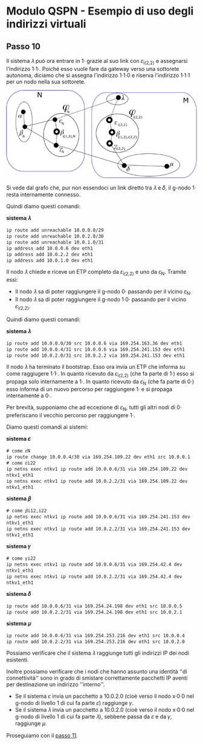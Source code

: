 # Modulo QSPN - Esempio di uso degli indirizzi virtuali

## Passo 10

Il sistema 𝜆 può ora entrare in 1· grazie al suo link con 𝜀<sub>i(2,2)</sub> e assegnarsi l'indirizzo 1·1·. Poiché
esso vuole fare da gateway verso una sottorete autonoma, diciamo che si assegna l'indirizzo 1·1·0 e riserva
l'indirizzo 1·1·1 per un nodo nella sua sottorete.

![grafo12](img/Step10/grafo12.png)

Si vede dal grafo che, pur non essendoci un link diretto tra 𝜆 e 𝛿, il g-nodo 1· resta internamente connesso.

Quindi diamo questi comandi:

**sistema 𝜆**
```
ip route add unreachable 10.0.0.0/29
ip route add unreachable 10.0.2.0/30
ip route add unreachable 10.0.1.0/31
ip address add 10.0.0.6 dev eth1
ip address add 10.0.2.2 dev eth1
ip address add 10.0.1.0 dev eth1
```

Il nodo 𝜆 chiede e riceve un ETP completo da 𝜀<sub>i(2,2)</sub> e uno da 𝜀<sub>N</sub>. Tramite essi:

*   Il nodo 𝜆 sa di poter raggiungere il g-nodo 0· passando per il vicino 𝜀<sub>N</sub>.
*   Il nodo 𝜆 sa di poter raggiungere il g-nodo 1·0· passando per il vicino 𝜀<sub>i(2,2)</sub>.

Quindi diamo questi comandi:

**sistema 𝜆**
```
ip route add 10.0.0.0/30 src 10.0.0.6 via 169.254.163.36 dev eth1
ip route add 10.0.0.4/31 src 10.0.0.6 via 169.254.241.153 dev eth1
ip route add 10.0.2.0/31 src 10.0.2.2 via 169.254.241.153 dev eth1
```

Il nodo 𝜆 ha terminato il bootstrap. Esso ora invia un ETP che informa su come raggiugere 1·1·. In quanto
ricevuto da 𝜀<sub>i(2,2)</sub> (che fa parte di 1·) esso si propaga solo internamente a 1·. In quanto ricevuto
da 𝜀<sub>N</sub> (che fa parte di 0·) esso informa di un nuovo percorso per raggiungere 1· e si propaga internamente a 0·.

Per brevità, supponiamo che ad eccezione di 𝜀<sub>N</sub>, tutti gli altri nodi di 0· preferiscano il vecchio
percorso per raggiungere 1·.

Diamo questi comandi ai sistemi:

**sistema 𝜀**
```
# come 𝜀N
ip route change 10.0.0.4/30 via 169.254.109.22 dev eth1 src 10.0.0.1
# come 𝜀i22
ip netns exec ntkv1 ip route add 10.0.0.6/31 via 169.254.109.22 dev ntkv1_eth1
ip netns exec ntkv1 ip route add 10.0.2.2/31 via 169.254.109.22 dev ntkv1_eth1
```
**sistema 𝛽**
```
# come 𝛽i12,i22
ip netns exec ntkv1 ip route add 10.0.0.6/31 via 169.254.241.153 dev ntkv1_eth1
ip netns exec ntkv1 ip route add 10.0.2.2/31 via 169.254.241.153 dev ntkv1_eth1
```
**sistema 𝛾**
```
# come 𝛾i22
ip netns exec ntkv1 ip route add 10.0.0.6/31 via 169.254.42.4 dev ntkv1_eth1
ip netns exec ntkv1 ip route add 10.0.2.2/31 via 169.254.42.4 dev ntkv1_eth1
```
**sistema 𝛿**
```
ip route add 10.0.0.6/31 via 169.254.24.198 dev eth1 src 10.0.0.5
ip route add 10.0.2.2/31 via 169.254.24.198 dev eth1 src 10.0.2.1
```
**sistema 𝜇**
```
ip route add 10.0.0.6/31 via 169.254.253.216 dev eth1 src 10.0.0.4
ip route add 10.0.2.2/31 via 169.254.253.216 dev eth1 src 10.0.2.0
```

Possiamo verificare che il sistema 𝜆 raggiunge tutti gli indirizzi IP dei nodi esistenti.

Inoltre possiamo verificare che i nodi che hanno assunto una identità ''di connettività'' sono in grado di
smistare correttamente pacchetti IP aventi per destinazione un indirizzo ''interno''.

*   Se il sistema 𝜀 invia un pacchetto a 10.0.2.0 (cioè verso il nodo x·0·0 nel g-nodo di livello 1 di cui
    fa parte 𝜀) raggiunge 𝛾.
*   Se il sistema 𝜆 invia un pacchetto a 10.0.2.0 (cioè verso il nodo x·0·0 nel g-nodo di livello 1 di cui
    fa parte 𝜆), sebbene passa da 𝜀 e da 𝛾, raggiunge 𝜇.

Proseguiamo con il [passo 11](Step11.md).

